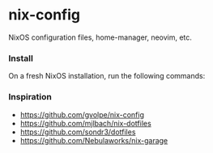 nix-config
==========

NixOS configuration files, home-manager, neovim, etc.

### Install

On a fresh NixOS installation, run the following commands:


### Inspiration

- https://github.com/gvolpe/nix-config
- https://github.com/mjlbach/nix-dotfiles
- https://github.com/sondr3/dotfiles
- https://github.com/Nebulaworks/nix-garage